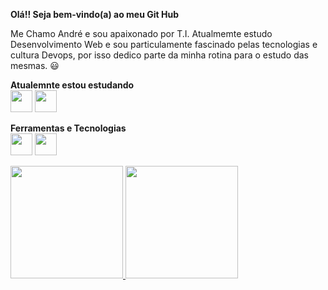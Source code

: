 <strong>Olá!! Seja bem-vindo(a) ao meu Git Hub </strong>
<p>Me Chamo André e sou apaixonado por T.I. Atualmemte estudo Desenvolvimento Web e sou particulamente fascinado pelas tecnologias e cultura Devops, por isso dedico parte da minha rotina para o estudo das mesmas. 😃</p>

<strong>Atualemnte estou estudando</strong> 
<br>
<img src="https://cdn.jsdelivr.net/gh/devicons/devicon/icons/react/react-original.svg" width="35px" height="35px" />
<img src="https://cdn.jsdelivr.net/gh/devicons/devicon/icons/mysql/mysql-original-wordmark.svg" width="35px" height="35px"/>

<strong>Ferramentas e Tecnologias</strong> 
<br>
<img src="https://cdn.jsdelivr.net/gh/devicons/devicon/icons/vagrant/vagrant-original.svg" width="35px" height="35px" />
<img src="https://cdn.jsdelivr.net/gh/devicons/devicon/icons/ansible/ansible-original.svg" width="35px" height="35px"/>
<div>
<a href="https://github.com/Andrezz64">
<img height="180em" src="https://github-readme-stats.vercel.app/api/top-langs/?username=seu-usuário-aqui&layout=compact&langs_count=7&theme=dracula"/>
<img height="180em" src="https://github-readme-stats.vercel.app/api?username=seu-usuário-aqui&show_icons=true&theme=dracula&include_all_commits=true&count_private=true"/>
</div>
          
